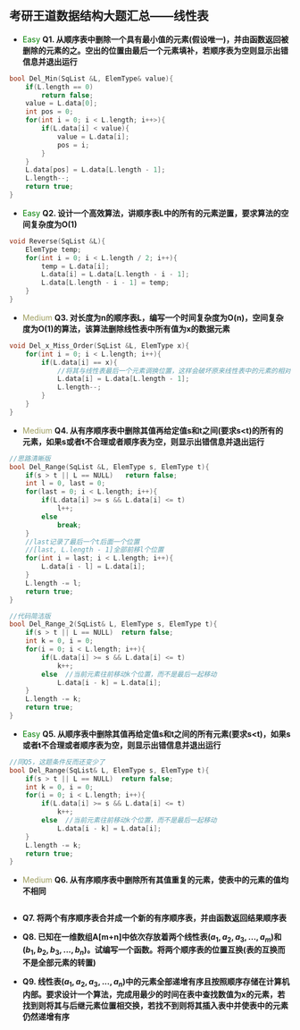 ## 考研王道数据结构大题汇总——线性表

* <font color="green">Easy</font>  **Q1. 从顺序表中删除一个具有最小值的元素(假设唯一)，并由函数返回被删除的元素的之。空出的位置由最后一个元素填补，若顺序表为空则显示出错信息并退出运行**

```cpp
bool Del_Min(SqList &L, ElemType& value){
    if(L.length == 0)
        return false;
    value = L.data[0];
    int pos = 0;
    for(int i = 0; i < L.length; i++>){
        if(L.data[i] < value){
            value = L.data[i];
            pos = i;
        }
    }
    L.data[pos] = L.data[L.length - 1];
    L.length--;
    return true;
}
```

* <font color="green">Easy </font>**Q2. 设计一个高效算法，讲顺序表L中的所有的元素逆置，要求算法的空间复杂度为O(1)**

```cpp
void Reverse(SqList &L){
    ElemType temp;
    for(int i = 0; i < L.length / 2; i++){
        temp = L.data[i];
        L.data[i] = L.data[L.length - i - 1];
        L.data[L.length - i - 1] = temp;
    }
}
```

* <font color="9F9F5F">Medium </font>**Q3. 对长度为n的顺序表L，编写一个时间复杂度为O(n)，空间复杂度为O(1)的算法，该算法删除线性表中所有值为x的数据元素**

```cpp
void Del_x_Miss_Order(SqList &L, ElemType x){
    for(int i = 0; i < L.length; i++){
        if(L.data[i] == x){
            //将其与线性表最后一个元素调换位置，这样会破坏原来线性表中的元素的相对位置
            L.data[i] = L.data[L.length - 1];
            L.length--;
        }
    }
}
```

* <font color="9F9F5F">Medium </font>**Q4. 从有序顺序表中删除其值再给定值s和t之间(要求s<t)的所有的元素，如果s或者t不合理或者顺序表为空，则显示出错信息并退出运行**

```cpp
//思路清晰版
bool Del_Range(SqList &L, ElemType s, ElemType t){
    if(s > t || L == NULL)   return false;
    int l = 0, last = 0;
    for(last = 0; i < L.length; i++){
        if(L.data[i] >= s && L.data[i] <= t)
            l++;
        else
            break;
    }
    //last记录了最后一个t后面一个位置
    //[last, L.length - 1]全部前移l个位置
    for(int i = last; i < L.length; i++){
        L.data[i - l] = L.data[i];
    }
    L.length -= l;
    return true;
}

//代码简洁版
bool Del_Range_2(SqList& L, ElemType s, ElemType t){
    if(s > t || L == NULL)  return false;
    int k = 0, i = 0;
    for(i = 0; i < L.length; i++){
        if(L.data[i] >= s && L.data[i] <= t)
            k++;
        else  //当前元素往前移动k个位置，而不是最后一起移动
            L.data[i - k] = L.data[i];
    }
    L.length -= k;
    return true;
}
```

* <font color="green">Easy </font>**Q5. 从顺序表中删除其值再给定值s和t之间的所有元素(要求s<t)，如果s或者t不合理或者顺序表为空，则显示出错信息并退出运行**

```cpp
//同Q5，这题条件反而还变少了
bool Del_Range(SqList& L, ElemType s, ElemType t){
    if(s > t || L == NULL)  return false;
    int k = 0, i = 0;
    for(i = 0; i < L.length; i++){
        if(L.data[i] >= s && L.data[i] <= t)
            k++;
        else  //当前元素往前移动k个位置，而不是最后一起移动
            L.data[i - k] = L.data[i];
    }
    L.length -= k;
    return true;
}
```

* <font color="9f9f5f">Medium </font>**Q6. 从有序顺序表中删除所有其值重复的元素，使表中的元素的值均不相同**

```cpp

```

* **Q7. 将两个有序顺序表合并成一个新的有序顺序表，并由函数返回结果顺序表**

* **Q8. 已知在一维数组A[m+n]中依次存放着两个线性表$(a_1, a_2, a_3, ..., a_m)$和$(b_1, b_2, b_3, ..., b_n)$。试编写一个函数。将两个顺序表的位置互换(表的互换而不是全部元素的转置)**

* **Q9. 线性表$(a_1, a_2, a_3, ..., a_n)$中的元素全部递增有序且按照顺序存储在计算机内部。要求设计一个算法，完成用最少的时间在表中查找数值为x的元素，若找到则将其与后继元素位置相交换，若找不到则将其插入表中并使表中的元素仍然递增有序**